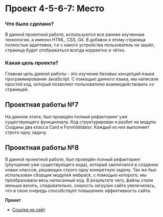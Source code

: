 # Проект 4-5-6-7: Место

### Что было сделано?

В данной проектной работе, используются все раннее изученные технологии, а именно HTML, CSS, Git. В добавок к этому страница полностью адаптивна, т.е с какого устройства пользователь не зашёл, страница будет отображаться всегда корректно и чётко.

### Какая цель проекта?

Главная цель данной работы - это изучение базовых концепций языка программирования JavaScript.
С помощью данного языка, мы написали простой код, который позволяет пользователю взаимодействовать со страницей.

## Проектная работы №7

На данном этапе, был проведён полный рефакторинг уже существующего функционала. Код  структурирован и разбит на модули. Созданы два класса Card и FormValidator. Каждый из них выполняет строго одну задачу.

## Проектная работы №8

В данной проектной работе, был проведён полный рефакторинг (улучшение уже существующего кода), который заключался в создании новых классов, решающих строго одну конкретную задачу. Так же был использован сборщик модулей webpack, с помощью которого, мы преобразовали весь написанный код. В результате чего, файлы стали меньше весить, следовательно, скорость загрузки сайта увеличилась, что в свою очередь способствует повышению эффективность сайта.

**Проект**

* [Ссылка на сайт](https://alexandrv9.github.io/mesto/)
